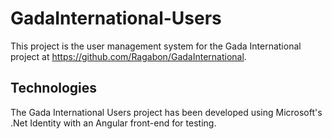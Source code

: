 # GadaInternational-Users
This project is the user management system for the Gada International project at https://github.com/Ragabon/GadaInternational.

## Technologies

The Gada International Users project has been developed using Microsoft's .Net Identity with an Angular front-end for testing.
